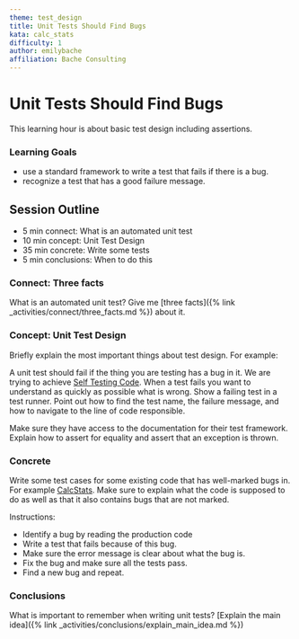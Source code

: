 ```yaml
---
theme: test_design
title: Unit Tests Should Find Bugs
kata: calc_stats
difficulty: 1
author: emilybache
affiliation: Bache Consulting
---
```


# Unit Tests Should Find Bugs

This learning hour is about basic test design including assertions.

### Learning Goals

- use a standard framework to write a test that fails if there is a bug.
- recognize a test that has a good failure message.

## Session Outline

* 5 min connect: What is an automated unit test
* 10 min concept: Unit Test Design
* 35 min concrete: Write some tests
* 5 min conclusions: When to do this


### Connect: Three facts
What is an automated unit test? Give me [three facts]({% link _activities/connect/three_facts.md %}) about it.

### Concept: Unit Test Design
Briefly explain the most important things about test design. For example:

A unit test should fail if the thing you are testing has a bug in it. We are trying to achieve [Self Testing Code](https://www.martinfowler.com/bliki/SelfTestingCode.html). When a test fails you want to understand as quickly as possible what is wrong. Show a failing test in a test runner. Point out how to find the test name, the failure message, and how to navigate to the line of code responsible. 

Make sure they have access to the documentation for their test framework. Explain how to assert for equality and assert that an exception is thrown.

### Concrete
Write some test cases for some existing code that has well-marked bugs in. For example [CalcStats](https://github.com/emilybache/CalcStats-TestDesign-Kata). Make sure to explain what the code is supposed to do as well as that it also contains bugs that are not marked. 

Instructions:

* Identify a bug by reading the production code
* Write a test that fails because of this bug.
* Make sure the error message is clear about what the bug is.
* Fix the bug and make sure all the tests pass.
* Find a new bug and repeat.

### Conclusions
What is important to remember when writing unit tests? [Explain the main idea]({% link _activities/conclusions/explain_main_idea.md %})
